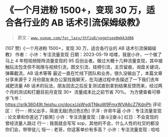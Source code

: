 # 《一个月进粉 1500+，变现 30 万，适合各行业的 AB 话术引流保姆级教》

> 原文：[`www.yuque.com/for_lazy/thfiu8/yogotseo0mkk3d86`](https://www.yuque.com/for_lazy/thfiu8/yogotseo0mkk3d86)

<ne-h2 id="8f8dfcbf" data-lake-id="8f8dfcbf"><ne-heading-ext><ne-heading-anchor></ne-heading-anchor><ne-heading-fold></ne-heading-fold></ne-heading-ext><ne-heading-content><ne-text id="ubf2cf3f9">(107 赞)《一个月进粉 1500+，变现 30 万，适合各行业的 AB 话术引流保姆级教》</ne-text></ne-heading-content></ne-h2> <ne-p id="u5f4b2c5a" data-lake-id="u5f4b2c5a"><ne-text id="u1c15c2bc">作者： 小许：专注流量变现</ne-text></ne-p> <ne-p id="u56be38f8" data-lake-id="u56be38f8"><ne-text id="u64ab1865">日期：2023-05-19</ne-text></ne-p> <ne-p id="u353087d4" data-lake-id="u353087d4"><ne-text id="udc5fc170">哈喽，我是小许，一个做了马上 4 年短视频矩阵流量变现的 95 后创业者。做过大概十几种流量变现，其中接触玩法包含但不局限与视频引流，图文引流，挂榜引流，主页留痕，询盘关键词，弹幕截流，AB 话术等等</ne-text></ne-p> <ne-p id="u415dfc55" data-lake-id="u415dfc55"><ne-text id="u6bb69076">最近一直在忙线下团队和业务，很久没输出了，本篇文章分享来源于 2 月份朋友来办公室找我聊天，在沟通过程中去描述了一下我们去年减肥流量 AB 话术的玩法，朋友回去之后反复测试直到拿到结果反馈而来，经过两个月的测试和打磨目前月变现 30+  流量成本比之前节省 70%。</ne-text></ne-p> <ne-p id="u17e4bbcd" data-lake-id="u17e4bbcd"><ne-text id="u1dce0fb2">为方便查看可移步飞书：</ne-text>[<ne-text id="ued52a555">https://srlk36049t.feishu.cn/docx/JsWydjTNkoW9FmxWVA6cZ7KdnPh</ne-text>](https://srlk36049t.feishu.cn/docx/JsWydjTNkoW9FmxWVA6cZ7KdnPh)</ne-p> <ne-hole id="u9bc15f64" data-lake-id="u9bc15f64"><ne-card data-card-name="hr" data-card-type="block" id="WPI6b" data-event-boundary="card"><ne-p id="ue7cb3136" data-lake-id="ue7cb3136"><ne-text id="u4fa3941e">评论区：</ne-text></ne-p> <ne-p id="u3a8bcb54" data-lake-id="u3a8bcb54"><ne-text id="udd165771">行一 : 师父出手，简直无敌[色][色][色]</ne-text> <ne-text id="u48c0313f">子洋 : 许哥牛逼</ne-text> <ne-text id="u67d7c7d1">小许：专注流量变现 : 论文章和你差远了[偷笑]</ne-text> <ne-text id="u738aac93">小许：专注流量变现 : [奋斗][奋斗]</ne-text> <ne-text id="u3824847a">红日 : 不会变现的曾经流量人路过</ne-text> <ne-text id="uba5a04f5">行一 : 我我就会写写 sop，其他的不会，什么人性的社交的都没你们会，带带徒儿</ne-text> <ne-text id="u999182c2">恒一 : 老哥，你这客单价有多高？</ne-text> <ne-text id="u82783f03">小许：专注流量变现 : 哈哈</ne-text></ne-p></ne-card></ne-hole>